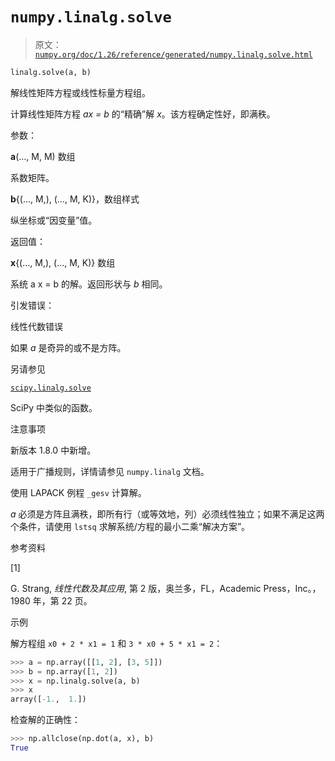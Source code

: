 # `numpy.linalg.solve`

> 原文：[`numpy.org/doc/1.26/reference/generated/numpy.linalg.solve.html`](https://numpy.org/doc/1.26/reference/generated/numpy.linalg.solve.html)

```py
linalg.solve(a, b)
```

解线性矩阵方程或线性标量方程组。

计算线性矩阵方程 *ax = b* 的“精确”解 *x*。该方程确定性好，即满秩。

参数：

**a**(…, M, M) 数组

系数矩阵。

**b**{(…, M,), (…, M, K)}，数组样式

纵坐标或“因变量”值。

返回值：

**x**{(…, M,), (…, M, K)} 数组

系统 a x = b 的解。返回形状与 *b* 相同。

引发错误：

线性代数错误

如果 *a* 是奇异的或不是方阵。

另请参见

[`scipy.linalg.solve`](https://docs.scipy.org/doc/scipy/reference/generated/scipy.linalg.solve.html#scipy.linalg.solve "(在 SciPy v1.11.2 中)")

SciPy 中类似的函数。

注意事项

新版本 1.8.0 中新增。

适用于广播规则，详情请参见 `numpy.linalg` 文档。

使用 LAPACK 例程 `_gesv` 计算解。

*a* 必须是方阵且满秩，即所有行（或等效地，列）必须线性独立；如果不满足这两个条件，请使用 `lstsq` 求解系统/方程的最小二乘“解决方案”。

参考资料

[1]

G. Strang, *线性代数及其应用*, 第 2 版，奥兰多，FL，Academic Press，Inc。，1980 年，第 22 页。

示例

解方程组 `x0 + 2 * x1 = 1` 和 `3 * x0 + 5 * x1 = 2`：

```py
>>> a = np.array([[1, 2], [3, 5]])
>>> b = np.array([1, 2])
>>> x = np.linalg.solve(a, b)
>>> x
array([-1.,  1.]) 
```

检查解的正确性：

```py
>>> np.allclose(np.dot(a, x), b)
True 
```
